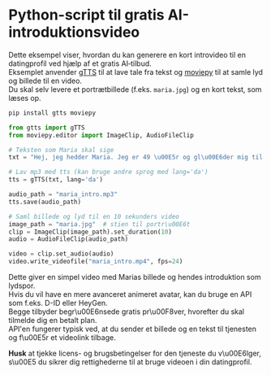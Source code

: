 # Python-script til gratis AI-introduktionsvideo

Dette eksempel viser, hvordan du kan generere en kort introvideo til en datingprofil ved hjælp af et gratis AI‑tilbud.  
Eksemplet anvender [gTTS](https://pypi.org/project/gTTS/) til at lave tale fra tekst og [moviepy](https://pypi.org/project/moviepy/) til at samle lyd og billede til en video.  
Du skal selv levere et portrætbillede (f.eks. `maria.jpg`) og en kort tekst, som læses op.

```bash
pip install gtts moviepy
```

```python
from gtts import gTTS
from moviepy.editor import ImageClip, AudioFileClip

# Teksten som Maria skal sige
txt = "Hej, jeg hedder Maria. Jeg er 49 \u00E5r og gl\u00E6der mig til at m\u00F8de nye mennesker!"

# Lav mp3 med tts (kan bruge andre sprog med lang='da')
tts = gTTS(txt, lang='da')

audio_path = "maria_intro.mp3"
tts.save(audio_path)

# Saml billede og lyd til en 10 sekunders video
image_path = "maria.jpg"  # stien til portr\u00E6t
clip = ImageClip(image_path).set_duration(10)
audio = AudioFileClip(audio_path)

video = clip.set_audio(audio)
video.write_videofile("maria_intro.mp4", fps=24)
```

Dette giver en simpel video med Marias billede og hendes introduktion som lydspor.  
Hvis du vil have en mere avanceret animeret avatar, kan du bruge en API som f.eks. D-ID eller HeyGen.  
Begge tilbyder begr\u00E6nsede gratis pr\u00F8ver, hvorefter du skal tilmelde dig en betalt plan.  
API'en fungerer typisk ved, at du sender et billede og en tekst til tjenesten og f\u00E5r et videolink tilbage.

**Husk** at tjekke licens- og brugsbetingelser for den tjeneste du v\u00E6lger, s\u00E5 du sikrer dig rettighederne til at bruge videoen i din datingprofil.
